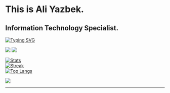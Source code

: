 # This is Ali Yazbek. 



## Information Technology Specialist.


[![Typing SVG](https://readme-typing-svg.demolab.com?font=Terminess+Nerd+Font+Mono&size=20&duration=2000&pause=500&color=49F7B6&background=FFFFFF00&vCenter=true&random=true&width=540&height=40&lines=Hallo%2C+it's+Ali!;Training+my+bots+with+a+stick;Studying+the+art+of+hacking;Spamming,+cracking,+hashing;Patching+security+holes;Scrabing+and+dissecting+malware;Solved+cybersecurity+challenges+%3D+0;Surfing+through+networks;Staying+anonymous;Breaching...;Developing+malicious+scripts;Teaching+my+AI;Using+cryptography+and+mathmatics;Engineering+computer+architectures;Creating+robots;Leveled+up!;Designing,+Inventing,+Investing;Grinding;Smiling;Dreaming)]()




![](https://www.hackthebox.eu/badge/image/1050032)
![](https://tryhackme.com/api/v2/badges/public-profile?userPublicId=1106682)


[![Stats](https://github-readme-stats.vercel.app/api?username=ali-yazbek&count_private=true&show_icons=true&disable_animations=true&theme=dark)]()
<br>
[![Streak](https://github-readme-streak-stats.herokuapp.com/?user=ali-yazbek&theme=dark)]()
<br>
[![Top Langs](https://github-readme-stats.vercel.app/api/top-langs/?username=ali-yazbek&layout=compact&theme=dark&count_private=true)]()



[![](https://skillicons.dev/icons?i=c,cpp,python,bash,powershell,java,vim,visualstudio,linux,windows)]()



_________________________________
